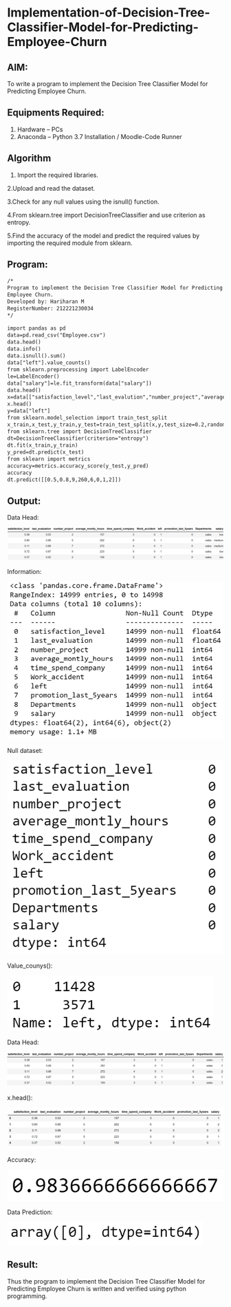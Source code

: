 # Implementation-of-Decision-Tree-Classifier-Model-for-Predicting-Employee-Churn

## AIM:
To write a program to implement the Decision Tree Classifier Model for Predicting Employee Churn.

## Equipments Required:
1. Hardware – PCs
2. Anaconda – Python 3.7 Installation / Moodle-Code Runner

## Algorithm
1. Import the required libraries.

2.Upload and read the dataset.

3.Check for any null values using the isnull() function.

4.From sklearn.tree import DecisionTreeClassifier and use criterion as entropy.

5.Find the accuracy of the model and predict the required values by importing the required module from sklearn.

## Program:
```
/*
Program to implement the Decision Tree Classifier Model for Predicting Employee Churn.
Developed by: Hariharan M
RegisterNumber: 212221230034
*/
```
~~~
import pandas as pd
data=pd.read_csv("Employee.csv")
data.head()
data.info()
data.isnull().sum()
data["left"].value_counts()
from sklearn.preprocessing import LabelEncoder
le=LabelEncoder()
data["salary"]=le.fit_transform(data["salary"])
data.head()
x=data[["satisfaction_level","last_evalution","number_project","average_montly_hours","time_spend_company","work_accident","promotion_last_5years","salary"]]
x.head()
y=data["left"]
from sklearn.model_selection import train_test_split
x_train,x_test,y_train,y_test=train_test_split(x,y,test_size=0.2,random_state=100)
from sklearn.tree import DecisionTreeClassifier
dt=DecisionTreeClassifier(criterion="entropy")
dt.fit(x_train,y_train)
y_pred=dt.predict(x_test)
from sklearn import metrics
accuracy=metrics.accuracy_score(y_test,y_pred)
accuracy
dt.predict([[0.5,0.8,9,260,6,0,1,2]])
~~~
## Output:
Data Head:

![decision tree classifier model](https://github.com/RanjithD18/Implementation-of-Decision-Tree-Classifier-Model-for-Predicting-Employee-Churn/blob/main/1.png)

Information:

![decision tree classifier model](https://github.com/RanjithD18/Implementation-of-Decision-Tree-Classifier-Model-for-Predicting-Employee-Churn/blob/main/2.png)

Null dataset:

![decision tree classifier model](https://github.com/RanjithD18/Implementation-of-Decision-Tree-Classifier-Model-for-Predicting-Employee-Churn/blob/main/3.png)

Value_counys():

![decision tree classifier model](https://github.com/RanjithD18/Implementation-of-Decision-Tree-Classifier-Model-for-Predicting-Employee-Churn/blob/main/4.png)

Data Head:

![decision tree classifier model](https://github.com/RanjithD18/Implementation-of-Decision-Tree-Classifier-Model-for-Predicting-Employee-Churn/blob/main/5.png)

x.head():

![decision tree classifier model](https://github.com/RanjithD18/Implementation-of-Decision-Tree-Classifier-Model-for-Predicting-Employee-Churn/blob/main/6.png)

Accuracy:

![decision tree classifier model](https://github.com/RanjithD18/Implementation-of-Decision-Tree-Classifier-Model-for-Predicting-Employee-Churn/blob/main/7.png)

Data Prediction:

![decision tree classifier model](https://github.com/RanjithD18/Implementation-of-Decision-Tree-Classifier-Model-for-Predicting-Employee-Churn/blob/main/8.png)

## Result:
Thus the program to implement the  Decision Tree Classifier Model for Predicting Employee Churn is written and verified using python programming.
